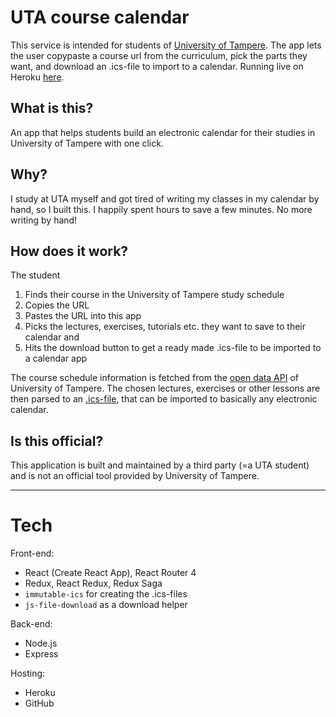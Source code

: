 # UTA course calendar

This service is intended for students of [University of Tampere](https://www.uta.fi/). The app lets the user copypaste a course url from the curriculum, pick the parts they want, and download an .ics-file to import to a calendar. Running live on Heroku [here](https://utacoursecalendar.herokuapp.com/).

## What is this?

An app that helps students build an electronic calendar for their studies in University of Tampere with one click.

## Why?

I study at UTA myself and got tired of writing my classes in my calendar by hand, so I built this. I happily spent hours to save a few minutes. No more writing by hand!

## How does it work?

The student

1. Finds their course in the University of Tampere study schedule
2. Copies the URL
3. Pastes the URL into this app
4. Picks the lectures, exercises, tutorials etc. they want to save to their calendar and
5. Hits the download button to get a ready made .ics-file to be imported to a calendar app

The course schedule information is fetched from the [open data API](https://opendata.uta.fi) of University of Tampere. The chosen lectures, exercises or other lessons are then parsed to an [.ics-file](https://en.wikipedia.org/wiki/ICalendar), that can be imported to basically any
electronic calendar.

## Is this official?

This application is built and maintained by a third party (=a UTA student) and is not an official tool provided by University of Tampere.

---

# Tech

Front-end:

- React (Create React App), React Router 4
- Redux, React Redux, Redux Saga
- `immutable-ics` for creating the .ics-files
- `js-file-download` as a download helper

Back-end:

- Node.js
- Express

Hosting:

- Heroku
- GitHub
